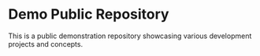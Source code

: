 # Demo Public Repository

This is a public demonstration repository showcasing various development projects and concepts.

